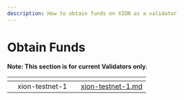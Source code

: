 ```yaml
---
description: How to obtain funds on XION as a validator
---
```


# Obtain Funds

**Note: This section is for current Validators only.**

<table data-view="cards"><thead><tr><th></th><th align="center"></th><th></th><th data-hidden data-card-target data-type="content-ref"></th></tr></thead><tbody><tr><td></td><td align="center">xion-testnet-1</td><td></td><td><a href="xion-testnet-1.md">xion-testnet-1.md</a></td></tr></tbody></table>
